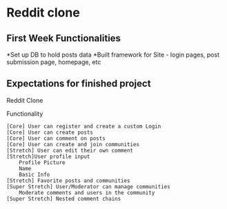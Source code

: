 # Reddit clone 
## First Week Functionalities

*Set up DB to hold posts data
*Built framework for Site - login pages, post submission page, homepage, etc

## Expectations for finished project

Reddit Clone

Functionality

    [Core] User can register and create a custom Login
    [Core] User can create posts 
    [Core] User can comment on posts
    [Core] User can create and join communities
    [Stretch] User can edit their own comment
    [Stretch]User profile input
        Profile Picture
        Name
        Basic Info
    [Stretch] Favorite posts and communities
    [Super Stretch] User/Moderator can manage communities
        Moderate comments and users in the community
    [Super Stretch] Nested comment chains

